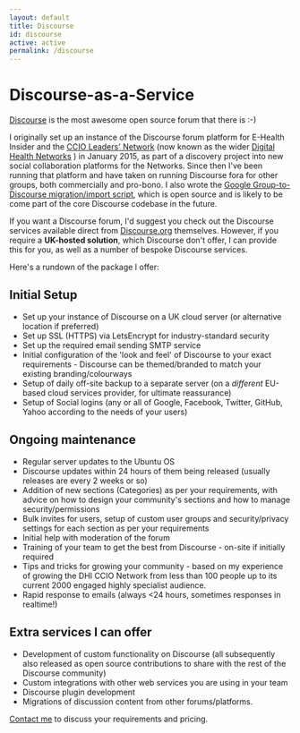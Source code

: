 ```yaml
---
layout: default
title: Discourse
id: discourse
active: active
permalink: /discourse
---
```


# Discourse-as-a-Service

[Discourse](https://www.discourse.org) is the most awesome open source forum that there is :-)

I originally set up an instance of the Discourse forum platform for E-Health Insider and the [CCIO Leaders' Network](https://www.digitalhealth.net/ccio-network/) (now known as the wider [Digital Health Networks](https://discourse.digitalhealth.net/) ) in January 2015, as part of a discovery project into new social collaboration platforms for the Networks. Since then I've been running that platform and have taken on running Discourse fora for other groups, both commercially and pro-bono. I also wrote the [Google Group-to-Discourse migration/import script](https://github.com/pacharanero/google_group.to_discourse), which is open source and is likely to be come part of the core Discourse codebase in the future.

If you want a Discourse forum, I'd suggest you check out the Discourse services available direct from [Discourse.org](https://www.discourse.org) themselves. However, if you require a **UK-hosted solution**, which Discourse don't offer, I can provide this for you, as well as a number of bespoke Discourse services.

Here's a rundown of the package I offer:

## Initial Setup
* Set up your instance of Discourse on a UK cloud server (or alternative location if preferred)
* Set up SSL (HTTPS) via LetsEncrypt for industry-standard security
* Set up the required email sending SMTP service
* Initial configuration of the 'look and feel' of Discourse to your exact requirements - Discourse can be themed/branded to match your existing branding/colourways
* Setup of daily off-site backup to a separate server (on a _different_ EU-based cloud services provider, for ultimate reassurance)
* Setup of Social logins (any or all of Google, Facebook, Twitter, GitHub, Yahoo according to the needs of your users)

## Ongoing maintenance
* Regular server updates to the Ubuntu OS
* Discourse updates within 24 hours of them being released (usually releases are every 2 weeks or so)
* Addition of new sections (Categories) as per your requirements, with advice on how to design your community's sections and how to manage security/permissions
* Bulk invites for users, setup of custom user groups and security/privacy settings for each section as per your requirements
* Initial help with moderation of the forum
* Training of your team to get the best from Discourse - on-site if initially required
* Tips and tricks for growing your community - based on my experience of growing the DHI CCIO Network from less than 100 people up to its current 2000 engaged highly specialist audience.
* Rapid response to emails (always <24 hours, sometimes responses in realtime!)

## Extra services I can offer
* Development of custom functionality on Discourse (all subsequently also released as open source contributions to share with the rest of the Discourse community)
* Custom integrations with other web services you are using in your team
* Discourse plugin development
* Migrations of discussion content from other forums/platforms.

[Contact me]({{site.url}}/contact) to discuss your requirements and pricing.

